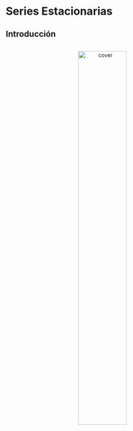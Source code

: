 # Series Estacionarias

## Introducción

<center><img src="under_construction.jpg" alt="cover" width="50%" height="50%"style="margin: 15px 0 0 0"></center>
</br>
